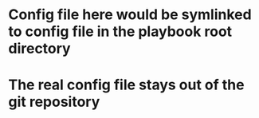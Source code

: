 # Config file here would be symlinked to config file in the playbook root directory
# The real config file stays out of the git repository